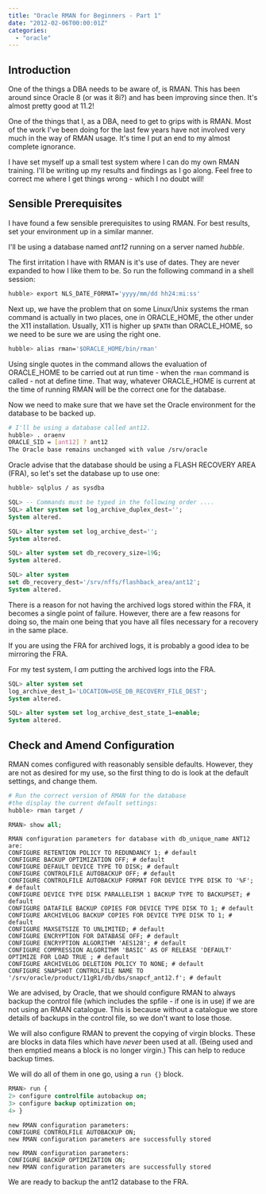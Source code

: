 ```yaml
---
title: "Oracle RMAN for Beginners - Part 1"
date: "2012-02-06T00:00:01Z"
categories: 
  - "oracle"
---
```


## Introduction

One of the things a DBA needs to be aware of, is RMAN. This has been around since Oracle 8 (or was it 8i?) and has been improving since then. It's almost pretty good at 11.2!

One of the things that I, as a DBA, need to get to grips with is RMAN. Most of the work I've been doing for the last few years have not involved very much in the way of RMAN usage. It's time I put an end to my almost complete ignorance.

I have set myself up a small test system where I can do my own RMAN training. I'll be writing up my results and findings as I go along. Feel free to correct me where I get things wrong - which I no doubt will!

## Sensible Prerequisites

I have found a few sensible prerequisites to using RMAN. For best results, set your environment up in a similar manner.

I'll be using a database named _ant12_ running on a server named _hubble_.

The first irritation I have with RMAN is it's use of dates. They are never expanded to how I like them to be. So run the following command in a shell session:

```bash
hubble> export NLS_DATE_FORMAT='yyyy/mm/dd hh24:mi:ss'
```

Next up, we have the problem that on some Linux/Unix systems the rman command is actually in two places, one in ORACLE_HOME, the other under the X11 installation. Usually, X11 is higher up `$PATH` than ORACLE_HOME, so we need to be sure we are using the right one.

```bash
hubble> alias rman='$ORACLE_HOME/bin/rman'
```

Using single quotes in the command allows the evaluation of ORACLE_HOME to be carried out at run time - when the `rman` command is called - not at define time. That way, whatever ORACLE_HOME is current at the time of running RMAN will be the correct one for the database.

Now we need to make sure that we have set the Oracle environment for the database to be backed up.

```bash
# I'll be using a database called ant12.
hubble> . oraenv
ORACLE_SID = [ant12] ? ant12
The Oracle base remains unchanged with value /srv/oracle 
```

Oracle advise that the database should be using a FLASH RECOVERY AREA (FRA), so let's set the database up to use one:

```bash
hubble> sqlplus / as sysdba
```
```sql
SQL> -- Commands must be typed in the following order ....
SQL> alter system set log_archive_duplex_dest='';
System altered.

SQL> alter system set log_archive_dest='';
System altered.

SQL> alter system set db_recovery_size=19G;
System altered.

SQL> alter system 
set db_recovery_dest='/srv/nffs/flashback_area/ant12';
System altered.
```

There is a reason for not having the archived logs stored within the FRA, it becomes a single point of failure. However, there are a few reasons for doing so, the main one being that you have all files necessary for a recovery in the same place.

If you are using the FRA for archived logs, it is probably a good idea to be mirroring the FRA.

For my test system, I _am_ putting the archived logs into the FRA.

```sql
SQL> alter system set
log_archive_dest_1='LOCATION=USE_DB_RECOVERY_FILE_DEST';
System altered.

SQL> alter system set log_archive_dest_state_1=enable;
System altered.
```

## Check and Amend Configuration

RMAN comes configured with reasonably sensible defaults. However, they are not as desired for my use, so the first thing to do is look at the default settings, and change them.

```bash
# Run the correct version of RMAN for the database
#the display the current default settings:
hubble> rman target /
```
```sql
RMAN> show all;
```
```text
RMAN configuration parameters for database with db_unique_name ANT12 are:
CONFIGURE RETENTION POLICY TO REDUNDANCY 1; # default
CONFIGURE BACKUP OPTIMIZATION OFF; # default
CONFIGURE DEFAULT DEVICE TYPE TO DISK; # default
CONFIGURE CONTROLFILE AUTOBACKUP OFF; # default
CONFIGURE CONTROLFILE AUTOBACKUP FORMAT FOR DEVICE TYPE DISK TO '%F'; # default
CONFIGURE DEVICE TYPE DISK PARALLELISM 1 BACKUP TYPE TO BACKUPSET; # default
CONFIGURE DATAFILE BACKUP COPIES FOR DEVICE TYPE DISK TO 1; # default
CONFIGURE ARCHIVELOG BACKUP COPIES FOR DEVICE TYPE DISK TO 1; # default
CONFIGURE MAXSETSIZE TO UNLIMITED; # default
CONFIGURE ENCRYPTION FOR DATABASE OFF; # default
CONFIGURE ENCRYPTION ALGORITHM 'AES128'; # default
CONFIGURE COMPRESSION ALGORITHM 'BASIC' AS OF RELEASE 'DEFAULT' OPTIMIZE FOR LOAD TRUE ; # default
CONFIGURE ARCHIVELOG DELETION POLICY TO NONE; # default
CONFIGURE SNAPSHOT CONTROLFILE NAME TO '/srv/oracle/product/11gR1/db/dbs/snapcf_ant12.f'; # default
```

We are advised, by Oracle, that we should configure RMAN to always backup the control file (which includes the spfile - if one is in use) if we are not using an RMAN catalogue. This is because without a catalogue we store details of backups in the control file, so we don't want to lose those.

We will also configure RMAN to prevent the copying of virgin blocks. These are blocks in data files which have _never_ been used at all. (Being used and then emptied means a block is no longer virgin.) This can help to reduce backup times.

We will do all of them in one go, using a `run {}` block.

```sql
RMAN> run {
2> configure controlfile autobackup on;
3> configure backup optimization on;
4> }
```
```text
new RMAN configuration parameters:
CONFIGURE CONTROLFILE AUTOBACKUP ON;
new RMAN configuration parameters are successfully stored

new RMAN configuration parameters:
CONFIGURE BACKUP OPTIMIZATION ON;
new RMAN configuration parameters are successfully stored
```

We are ready to backup the ant12 database to the FRA.
